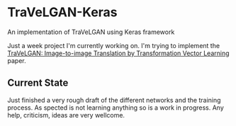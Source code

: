 # TraVeLGAN-Keras
An implementation of TraVeLGAN using Keras framework

Just a week project I'm currently working on. I'm trying to implement the [TraVeLGAN: Image-to-image Translation by Transformation Vector Learning](https://arxiv.org/abs/1902.09631) paper.


## Current State

Just finished a very rough draft of the different networks and the training process. As spected is not learning anything so is a work in progress.
Any help, criticism, ideas are very wellcome.
